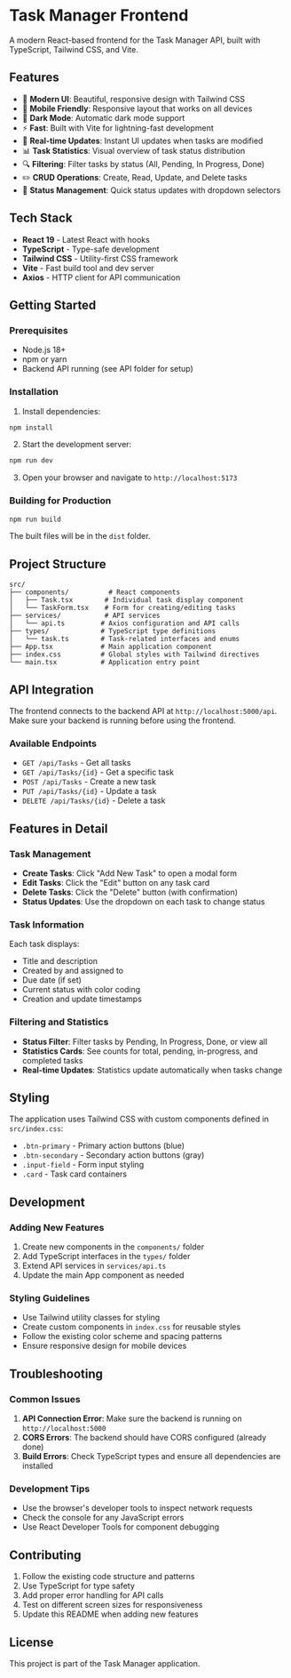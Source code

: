 # Task Manager Frontend

A modern React-based frontend for the Task Manager API, built with TypeScript, Tailwind CSS, and Vite.

## Features

- 🎨 **Modern UI**: Beautiful, responsive design with Tailwind CSS
- 📱 **Mobile Friendly**: Responsive layout that works on all devices
- 🌙 **Dark Mode**: Automatic dark mode support
- ⚡ **Fast**: Built with Vite for lightning-fast development
- 🔄 **Real-time Updates**: Instant UI updates when tasks are modified
- 📊 **Task Statistics**: Visual overview of task status distribution
- 🔍 **Filtering**: Filter tasks by status (All, Pending, In Progress, Done)
- ✏️ **CRUD Operations**: Create, Read, Update, and Delete tasks
- 🎯 **Status Management**: Quick status updates with dropdown selectors

## Tech Stack

- **React 19** - Latest React with hooks
- **TypeScript** - Type-safe development
- **Tailwind CSS** - Utility-first CSS framework
- **Vite** - Fast build tool and dev server
- **Axios** - HTTP client for API communication

## Getting Started

### Prerequisites

- Node.js 18+ 
- npm or yarn
- Backend API running (see API folder for setup)

### Installation

1. Install dependencies:
```bash
npm install
```

2. Start the development server:
```bash
npm run dev
```

3. Open your browser and navigate to `http://localhost:5173`

### Building for Production

```bash
npm run build
```

The built files will be in the `dist` folder.

## Project Structure

```
src/
├── components/          # React components
│   ├── Task.tsx        # Individual task display component
│   └── TaskForm.tsx    # Form for creating/editing tasks
├── services/           # API services
│   └── api.ts         # Axios configuration and API calls
├── types/             # TypeScript type definitions
│   └── task.ts        # Task-related interfaces and enums
├── App.tsx            # Main application component
├── index.css          # Global styles with Tailwind directives
└── main.tsx           # Application entry point
```

## API Integration

The frontend connects to the backend API at `http://localhost:5000/api`. Make sure your backend is running before using the frontend.

### Available Endpoints

- `GET /api/Tasks` - Get all tasks
- `GET /api/Tasks/{id}` - Get a specific task
- `POST /api/Tasks` - Create a new task
- `PUT /api/Tasks/{id}` - Update a task
- `DELETE /api/Tasks/{id}` - Delete a task

## Features in Detail

### Task Management
- **Create Tasks**: Click "Add New Task" to open a modal form
- **Edit Tasks**: Click the "Edit" button on any task card
- **Delete Tasks**: Click the "Delete" button (with confirmation)
- **Status Updates**: Use the dropdown on each task to change status

### Task Information
Each task displays:
- Title and description
- Created by and assigned to
- Due date (if set)
- Current status with color coding
- Creation and update timestamps

### Filtering and Statistics
- **Status Filter**: Filter tasks by Pending, In Progress, Done, or view all
- **Statistics Cards**: See counts for total, pending, in-progress, and completed tasks
- **Real-time Updates**: Statistics update automatically when tasks change

## Styling

The application uses Tailwind CSS with custom components defined in `src/index.css`:

- `.btn-primary` - Primary action buttons (blue)
- `.btn-secondary` - Secondary action buttons (gray)
- `.input-field` - Form input styling
- `.card` - Task card containers

## Development

### Adding New Features

1. Create new components in the `components/` folder
2. Add TypeScript interfaces in the `types/` folder
3. Extend API services in `services/api.ts`
4. Update the main App component as needed

### Styling Guidelines

- Use Tailwind utility classes for styling
- Create custom components in `index.css` for reusable styles
- Follow the existing color scheme and spacing patterns
- Ensure responsive design for mobile devices

## Troubleshooting

### Common Issues

1. **API Connection Error**: Make sure the backend is running on `http://localhost:5000`
2. **CORS Errors**: The backend should have CORS configured (already done)
3. **Build Errors**: Check TypeScript types and ensure all dependencies are installed

### Development Tips

- Use the browser's developer tools to inspect network requests
- Check the console for any JavaScript errors
- Use React Developer Tools for component debugging

## Contributing

1. Follow the existing code structure and patterns
2. Use TypeScript for type safety
3. Add proper error handling for API calls
4. Test on different screen sizes for responsiveness
5. Update this README when adding new features

## License

This project is part of the Task Manager application.
